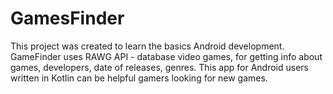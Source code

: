 # GamesFinder

This project was created to learn the basics Android development.
GameFinder uses RAWG API - database video games, for getting info about games, developers, date of releases, genres.
This app for Android users written in Kotlin can be helpful gamers looking for new games.
